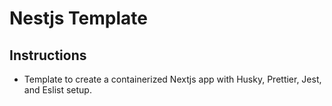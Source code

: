 # Nestjs Template

## Instructions

- Template to create a containerized Nextjs app with Husky, Prettier, Jest, and Eslist setup.
